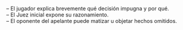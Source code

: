 – El jugador explica brevemente qué decisión impugna y por qué.  
    – El Juez inicial expone su razonamiento.  
    – El oponente del apelante puede matizar u objetar hechos omitidos.  
      